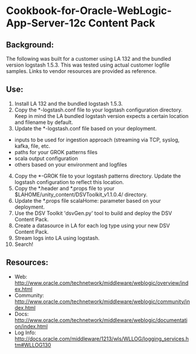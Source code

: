 # Cookbook-for-Oracle-WebLogic-App-Server-12c Content Pack

## Background:

The following was built for a customer using LA 132 and the bundled version logstash 1.5.3. This was tested using actual customer logfile samples. Links to vendor resources are provided as reference.

## Use:

1. Install LA 132 and the bundled logstash 1.5.3.
2. Copy the *-logstash.conf file to your logstash configuration directory. Keep in mind the LA bundled logstash version expects a certain location and filename by default.
3. Update the *-logstash.conf file based on your deployment. 
  - inputs to be used for ingestion approach (streaming via TCP, syslog, kafka, file, etc.
  - paths for your GROK patterns files
  - scala output configuration
  - others based on your environment and logfiles
4. Copy the *-GROK file to your logstash patterns directory. Update the logstash configuration to reflect this location.
5. Copy the *.header and *.props file to your $LAHOME/unity_content/DSVToolkit_v1.1.0.4/ directory.
6. Update the *.props file scalaHome: parameter based on your deployment.
7. Use the DSV Toolkit 'dsvGen.py' tool to build and deploy the DSV Content Pack.
8. Create a datasource in LA for each log type using your new DSV Content Pack.
9. Stream logs into LA using logstash.
10. Search!

## Resources: 

* Web: http://www.oracle.com/technetwork/middleware/weblogic/overview/index.html
* Community: http://www.oracle.com/technetwork/middleware/weblogic/community/index.html
* Docs: http://www.oracle.com/technetwork/middleware/weblogic/documentation/index.html
* Log Info: http://docs.oracle.com/middleware/1213/wls/WLLOG/logging_services.htm#WLLOG130


